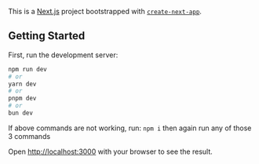 This is a [Next.js](https://nextjs.org/) project bootstrapped with [`create-next-app`](https://github.com/vercel/next.js/tree/canary/packages/create-next-app).

## Getting Started

First, run the development server:

```bash
npm run dev
# or
yarn dev
# or
pnpm dev
# or
bun dev
```

If above commands are not working, run:
```npm i```
then again run any of those 3 commands

Open [http://localhost:3000](http://localhost:3000) with your browser to see the result.

